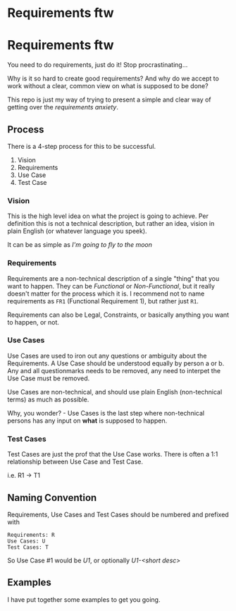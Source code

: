 # Requirements ftw

# Requirements ftw

You need to do requirements, just do it! Stop procrastinating...

Why is it so hard to create good requirements? And why do we accept to work
without a clear, common view on what is supposed to be done?

This repo is just my way of trying to present a simple and clear way of getting
over the *requirements anxiety*.

## Process

There is a 4-step process for this to be successful.

1. Vision
1. Requirements
1. Use Case
1. Test Case

### Vision

This is the high level idea on what the project is going to achieve. Per
definition this is not a technical description, but rather an idea, vision in
plain English (or whatever language you speek).

It can be as simple as _I'm going to fly to the moon_

### Requirements

Requirements are a non-technical description of a single "thing" that you want to happen. They can be *Functional* or *Non-Functional*, but it really doesn't matter for the process which it is. I recommend not to name requirements as ```FR1``` (Functional Requirement 1), but rather just ```R1```.

Requirements can also be Legal, Constraints, or basically anything you want to happen, or not.

### Use Cases

Use Cases are used to iron out any questions or ambiguity about the Requirements. A Use Case should be understood equally by person a or b. Any and all questionmarks needs to be removed, any need to interpet the Use Case must be removed.

Use Cases are non-technical, and should use plain English (non-technical terms) as much as possible.

Why, you wonder? - Use Cases is the last step where non-technical persons has any input on **what** is supposed to happen.

### Test Cases

Test Cases are just the prof that the Use Case works. There is often a 1:1 relationship between Use Case and Test Case.

i.e. R1 -> T1


## Naming Convention

Requirements, Use Cases and Test Cases should be numbered and prefixed with
```
Requirements: R
Use Cases: U
Test Cases: T
```

So Use Case #1 would be *U1*, or optionally *U1-\<short desc>* 

## Examples

I have put together some examples to get you going.
